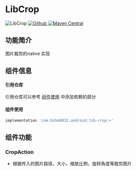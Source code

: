 # LibCrop

![LibCrop](https://img.shields.io/badge/AndroidAppFactory-LibCrop-brightgreen)
[ ![Github](https://img.shields.io/badge/Github-LibCrop-brightgreen?style=social) ](https://github.com/bihe0832/AndroidAppFactory/tree/master/LibCrop)
[ ![Maven Central](https://img.shields.io/maven-central/v/com.bihe0832.android/lib-crop) ](https://search.maven.org/artifact/com.bihe0832.android/lib-crop)

## 功能简介

图片裁剪的native 实现

## 组件信息

#### 引用仓库

引用仓库可以参考 [组件使用](./../start.md) 中添加依赖的部分

#### 组件使用

```groovy
implementation 'com.bihe0832.android:lib-crop:+'
```


## 组件功能

### CropAction

- 根据传入的图片路径，大小，缩放比例，旋转角度等裁剪图片

